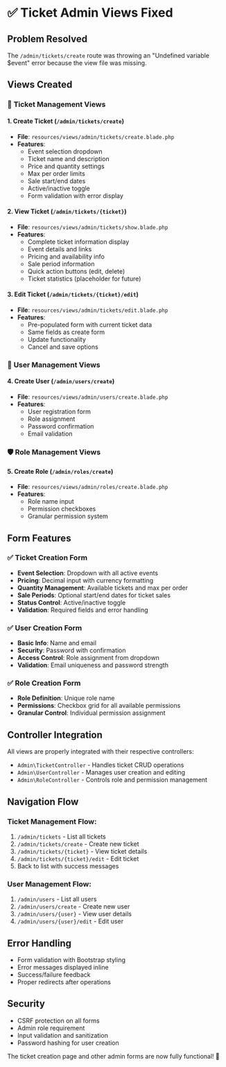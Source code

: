 # ✅ Ticket Admin Views Fixed

## Problem Resolved

The `/admin/tickets/create` route was throwing an "Undefined variable $event" error because the view file was missing.

## Views Created

### 🎫 **Ticket Management Views**

#### 1. **Create Ticket** (`/admin/tickets/create`)

- **File**: `resources/views/admin/tickets/create.blade.php`
- **Features**:
  - Event selection dropdown
  - Ticket name and description
  - Price and quantity settings
  - Max per order limits
  - Sale start/end dates
  - Active/inactive toggle
  - Form validation with error display

#### 2. **View Ticket** (`/admin/tickets/{ticket}`)

- **File**: `resources/views/admin/tickets/show.blade.php`
- **Features**:
  - Complete ticket information display
  - Event details and links
  - Pricing and availability info
  - Sale period information
  - Quick action buttons (edit, delete)
  - Ticket statistics (placeholder for future)

#### 3. **Edit Ticket** (`/admin/tickets/{ticket}/edit`)

- **File**: `resources/views/admin/tickets/edit.blade.php`
- **Features**:
  - Pre-populated form with current ticket data
  - Same fields as create form
  - Update functionality
  - Cancel and save options

### 👥 **User Management Views**

#### 4. **Create User** (`/admin/users/create`)

- **File**: `resources/views/admin/users/create.blade.php`
- **Features**:
  - User registration form
  - Role assignment
  - Password confirmation
  - Email validation

### 🛡️ **Role Management Views**

#### 5. **Create Role** (`/admin/roles/create`)

- **File**: `resources/views/admin/roles/create.blade.php`
- **Features**:
  - Role name input
  - Permission checkboxes
  - Granular permission system

## Form Features

### ✅ **Ticket Creation Form**

- **Event Selection**: Dropdown with all active events
- **Pricing**: Decimal input with currency formatting
- **Quantity Management**: Available tickets and max per order
- **Sale Periods**: Optional start/end dates for ticket sales
- **Status Control**: Active/inactive toggle
- **Validation**: Required fields and error handling

### ✅ **User Creation Form**

- **Basic Info**: Name and email
- **Security**: Password with confirmation
- **Access Control**: Role assignment from dropdown
- **Validation**: Email uniqueness and password strength

### ✅ **Role Creation Form**

- **Role Definition**: Unique role name
- **Permissions**: Checkbox grid for all available permissions
- **Granular Control**: Individual permission assignment

## Controller Integration

All views are properly integrated with their respective controllers:

- `Admin\TicketController` - Handles ticket CRUD operations
- `Admin\UserController` - Manages user creation and editing
- `Admin\RoleController` - Controls role and permission management

## Navigation Flow

### **Ticket Management Flow**:

1. `/admin/tickets` - List all tickets
2. `/admin/tickets/create` - Create new ticket
3. `/admin/tickets/{ticket}` - View ticket details
4. `/admin/tickets/{ticket}/edit` - Edit ticket
5. Back to list with success messages

### **User Management Flow**:

1. `/admin/users` - List all users
2. `/admin/users/create` - Create new user
3. `/admin/users/{user}` - View user details
4. `/admin/users/{user}/edit` - Edit user

## Error Handling

- Form validation with Bootstrap styling
- Error messages displayed inline
- Success/failure feedback
- Proper redirects after operations

## Security

- CSRF protection on all forms
- Admin role requirement
- Input validation and sanitization
- Password hashing for user creation

The ticket creation page and other admin forms are now fully functional! 🎉
